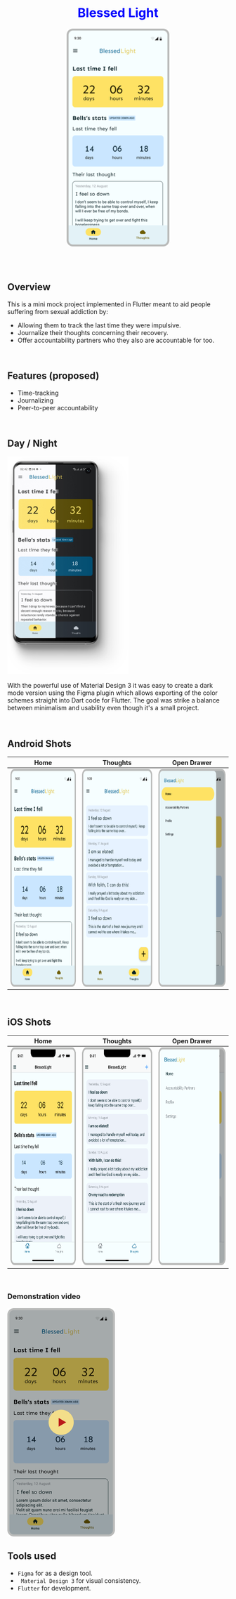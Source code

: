 <h1 align=center style="color:blue"> Blessed Light </h1>

<p align="center">
  <img src="https://github.com/AfricanBongo/blessedlight/blob/master/images/androidHome.png" height="496"/>
</p>


</br>
</br>

## Overview

This is a mini mock project implemented in Flutter meant to aid people suffering from sexual addiction by:
- Allowing them to track the last time they were impulsive.
- Journalize their thoughts concerning their recovery.
- Offer accountability partners who they also are accountable for too.

</br>

## Features (proposed)
- Time-tracking
- Journalizing
- Peer-to-peer accountability

</br>

## Day / Night

<img src="https://github.com/AfricanBongo/blessedlight/blob/master/images/dayAndNight.png" height="496"/>

</br>

With the powerful use of Material Design 3 it was easy to create a dark mode version using the Figma plugin which allows exporting of the color schemes straight into Dart code for Flutter. The goal was strike a balance between minimalism and usability even though it's a small project.

</br>

## Android Shots

| Home | Thoughts | Open Drawer |
| --- | --- | --- |
| <img src="https://github.com/AfricanBongo/blessedlight/blob/master/images/androidHome.png" height="496"/> | <img src="https://github.com/AfricanBongo/blessedlight/blob/master/images/androidThoughts.png" height="496"/> | <img src="https://github.com/AfricanBongo/blessedlight/blob/master/images/androidDrawer.png" height="496"/> |

</br>

## iOS Shots

| Home | Thoughts | Open Drawer |
| --- | --- | --- |
| <img src="https://github.com/AfricanBongo/blessedlight/blob/master/images/iphoneHome.png" height="496"/> | <img src="https://github.com/AfricanBongo/blessedlight/blob/master/images/iphoneThoughts.png" height="496"/> | <img src="https://github.com/AfricanBongo/blessedlight/blob/master/images/iphoneDrawer.png" height="496"/> |

</br>

### Demonstration video
<a href="https://drive.google.com/file/d/1lctDL1PSTG7t49dMx9xLTD9LBaWl1o04/view?usp=sharing">
  <img src="https://github.com/AfricanBongo/blessedlight/blob/master/images/playVideo.png" height="520"/>
</a>

## Tools used
- ``` Figma ``` for as a design tool.
- ``` Material Design 3``` for visual consistency.
- ``` Flutter ``` for development.
